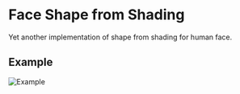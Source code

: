 # Face Shape from Shading
Yet another implementation of shape from shading for human face.

## Example
![Example](https://github.com/phg1024/FaceShapeFromShading/blob/master/bruce_model.jpg)
